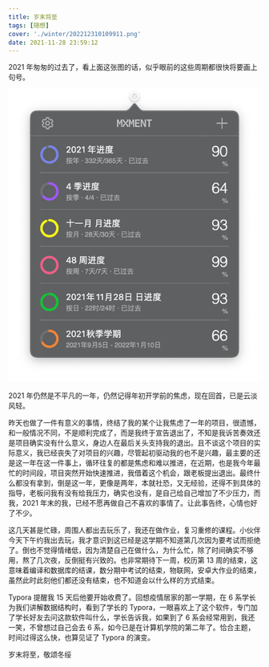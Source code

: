 ```yaml
---
title: 岁末将至
tags: [随想]
cover: './winter/202212310109911.png'
date: 2021-11-28 23:59:12
---
```


2021 年匆匆的过去了，看上面这张图的话，似乎眼前的这些周期都很快将要画上句号。

![](winter/7f124fc8605f90722fff5ba4190a002f_MD5.png)

2021 年仍然是不平凡的一年，仍然记得年初开学前的焦虑，现在回首，已是云淡风轻。

昨天也做了一件有意义的事情，终结了我的某个让我焦虑了一年的项目，很遗憾，和一般情况不同，不是顺利完成了，而是我终于宣告退出了，不知是我诉苦奏效还是项目确实没有什么意义，身边人在最后关头支持我的退出。且不谈这个项目的实际意义，我已经丧失了对项目的兴趣，尽管起初驱动我的也不是兴趣，最主要的还是这一年在这一件事上，循环往复的都是焦虑和难以推进，在近期，也是我今年最忙的时间段，项目突然开始快速推进，我借着这个机会，跟老板提出退出。最终什么都没有拿到，倒是这一年，更像是两年，本就社恐，又无经验，还得不到具体的指导，老板问我有没有给我压力，确实也没有，是自己给自己增加了不少压力，而我，2021 年末的我，已经不愿再做自己不喜欢的事情了。让此事告终，心情也好了不少。

这几天甚是忙碌，周围人都出去玩乐了，我还在做作业，复习重修的课程。小伙伴今天下午约我出去玩，我才意识到这已经是这学期不知道第几次因为要考试而拒绝了。倒也不觉得情绪低，因为清楚自己在做什么，为什么忙，除了时间确实不够用，熬了几次夜，反倒挺有兴致的。也非常期待下一周，校历第 13 周的结束，这意味着编译和数据库的结课，数分期中考试的结束，物联网，安卓大作业的结束，虽然此时此刻他们都还没有结束，也不知道会以什么样的方式结束。

Typora 提醒我 15 天后他要开始收费了。回想疫情居家的那一学期，在 6 系学长为我们讲解数据结构时，看到了学长的 Typora，一眼喜欢上了这个软件，专门加了学长好友去问这款软件叫什么，学长告诉我，如果到了 6 系会经常用到，我还一笑，不曾想过自己会去 6 系，如今已是在计算机学院的第二年了。恰合主题，时间过得这么快，也算见证了 Typora 的演变。

岁末将至，敬颂冬绥
